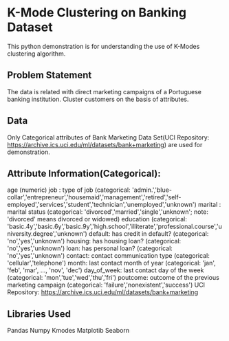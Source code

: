 # K-Mode Clustering on Banking Dataset
This python demonstration is for understanding the use of K-Modes clustering algorithm.

## Problem Statement
The data is related with direct marketing campaigns of a Portuguese banking institution. Cluster customers on the basis of attributes.


## Data
Only Categorical attributes of Bank Marketing Data Set(UCI Repository: https://archive.ics.uci.edu/ml/datasets/bank+marketing) are used for demonstration.

## Attribute Information(Categorical):
age (numeric)
job : type of job (categorical: 'admin.','blue-collar','entrepreneur','housemaid','management','retired','self-employed','services','student','technician','unemployed','unknown')
marital : marital status (categorical: 'divorced','married','single','unknown'; note: 'divorced' means divorced or widowed)
education (categorical: 'basic.4y','basic.6y','basic.9y','high.school','illiterate','professional.course','university.degree','unknown')
default: has credit in default? (categorical: 'no','yes','unknown')
housing: has housing loan? (categorical: 'no','yes','unknown')
loan: has personal loan? (categorical: 'no','yes','unknown')
contact: contact communication type (categorical: 'cellular','telephone')
month: last contact month of year (categorical: 'jan', 'feb', 'mar', ..., 'nov', 'dec')
day_of_week: last contact day of the week (categorical: 'mon','tue','wed','thu','fri')
poutcome: outcome of the previous marketing campaign (categorical: 'failure','nonexistent','success')
UCI Repository: https://archive.ics.uci.edu/ml/datasets/bank+marketing

## Libraries Used
Pandas
Numpy
Kmodes
Matplotib 
Seaborn
